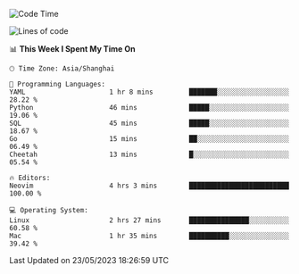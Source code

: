 <!--START_SECTION:waka-->
![Code Time](http://img.shields.io/badge/Code%20Time-1%2C369%20hrs%2051%20mins-blue)

![Lines of code](https://img.shields.io/badge/From%20Hello%20World%20I%27ve%20Written-262.2%20thousand%20lines%20of%20code-blue)

📊 **This Week I Spent My Time On** 

```text
🕑︎ Time Zone: Asia/Shanghai

💬 Programming Languages: 
YAML                     1 hr 8 mins         ███████░░░░░░░░░░░░░░░░░░   28.22 % 
Python                   46 mins             █████░░░░░░░░░░░░░░░░░░░░   19.06 % 
SQL                      45 mins             █████░░░░░░░░░░░░░░░░░░░░   18.67 % 
Go                       15 mins             ██░░░░░░░░░░░░░░░░░░░░░░░   06.49 % 
Cheetah                  13 mins             █░░░░░░░░░░░░░░░░░░░░░░░░   05.54 % 

🔥 Editors: 
Neovim                   4 hrs 3 mins        █████████████████████████   100.00 % 

💻 Operating System: 
Linux                    2 hrs 27 mins       ███████████████░░░░░░░░░░   60.58 % 
Mac                      1 hr 35 mins        ██████████░░░░░░░░░░░░░░░   39.42 % 
```


 Last Updated on 23/05/2023 18:26:59 UTC
<!--END_SECTION:waka-->
